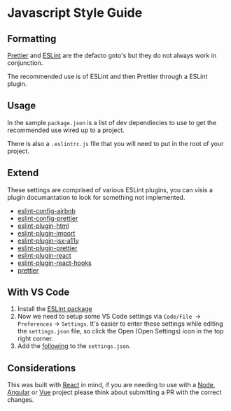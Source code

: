 # Javascript Style Guide

## Formatting
[Prettier](https://prettier.io/) and [ESLint](https://eslint.org/) are the defacto goto's but they do not always work in conjunction.

The recommended use is of ESLint and then Prettier through a ESLint plugin. 

## Usage
In the sample `package.json` is a list of dev dependiecies to use to get the recommended use wired up to a project.

There is also a `.eslintrc.js` file that you will need to put in the root of your project.

## Extend
These settings are comprised of various ESLint plugins, you can visis a plugin documantation to look for something not implemented.
* [eslint-config-airbnb](https://www.npmjs.com/package/eslint-config-airbnb)
* [eslint-config-prettier](https://www.npmjs.com/package/eslint-config-prettier)
* [eslint-plugin-html](https://www.npmjs.com/package/eslint-plugin-html)
* [eslint-plugin-import](https://www.npmjs.com/package/eslint-plugin-import)
* [eslint-plugin-jsx-a11y](https://www.npmjs.com/package/eslint-plugin-jsx-a11y)
* [eslint-plugin-prettier](https://www.npmjs.com/package/eslint-plugin-prettier)
* [eslint-plugin-react](https://www.npmjs.com/package/eslint-plugin-react)
* [eslint-plugin-react-hooks](https://www.npmjs.com/package/eslint-plugin-react-hooks)
* [prettier](https://www.npmjs.com/package/prettier)

## With VS Code
1. Install the [ESLint package](https://marketplace.visualstudio.com/items?itemName=dbaeumer.vscode-eslint)
2. Now we need to setup some VS Code settings via `Code/File `→ `Preferences` → `Settings`. It's easier to enter these settings while editing the `settings.json` file, so click the Open (Open Settings) icon in the top right corner.
3. Add the [following](./.vscode/settings.json) to the `settings.json`.


## Considerations
This was built with [React](https://reactjs.org/) in mind, if you are needing to use with a [Node](https://nodejs.org/en/), [Angular](https://angular.io/) or [Vue](https://vuejs.org/) project please think about submitting a PR with the correct changes.